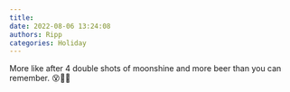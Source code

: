 ```yaml
---
title: 
date: 2022-08-06 13:24:08
authors: Ripp
categories: Holiday
---
```


 More like after 4 double shots of moonshine and more beer than you can remember. 😵🤢🤮